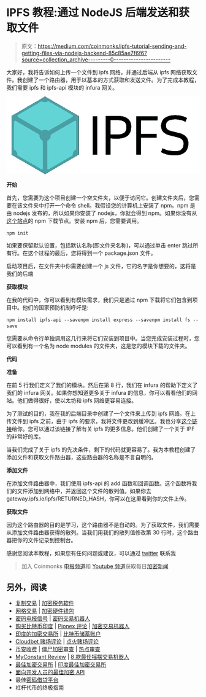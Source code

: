 # IPFS 教程:通过 NodeJS 后端发送和获取文件

> 原文：<https://medium.com/coinmonks/ipfs-tutorial-sending-and-getting-files-via-nodejs-backend-85c85ae7f6f6?source=collection_archive---------0----------------------->

大家好，我将告诉如何上传一个文件到 ipfs 网络，并通过后端从 ipfs 网络获取文件。我创建了一个路由器，用于以基本的方式获取和发送文件。为了完成本教程，我们需要 ipfs 和 ipfs-api 模块的 infura 网关。

![](img/7f15b91046ce0819daa99b3fce22370c.png)

**开始**

首先，您需要为这个项目创建一个空文件夹，以便于访问它。创建文件夹后，您需要在该文件夹中打开一个命令 shell。我假设您的计算机上安装了 npm。npm 是由 nodejs 发布的，所以如果你安装了 nodejs，你就会得到 npm。如果你没有从[这个站点](https://nodejs.org/en/)的 npm 下载节点。安装 npm 后，您需要调用。

```
npm init
```

如果要保留默认设置，包括默认名称(即文件夹名称)，可以通过单击 enter 跳过所有行。在这个过程的最后，您将得到一个 package.json 文件。

启动项目后，在文件夹中你需要创建一个 js 文件，它的名字是你想要的，这将是我们的后端

**获取模块**

在我的代码中，你可以看到有模块需求，我们只是通过 npm 下载将它们包含到项目中。他们的国家预防机制呼吁是:

```
npm install ipfs-api --savenpm install express --savenpm install fs --save
```

您需要从命令行单独调用这几行来将它们安装到项目中。当您完成安装过程时，您可以看到有一个名为 node modules 的文件夹，这是您的模块下载的文件夹。

**代码**

**准备**

在前 5 行我们定义了我们的模块。然后在第 8 行，我们在 infura 的帮助下定义了我们的 infura 网关。如果你想知道更多关于 infura 的信息，你可以看看他们的网站。他们做得很好，使以太坊和 ipfs 网络更容易连接。

为了测试的目的，我在我的后端目录中创建了一个文件来上传到 ipfs 网络。在上传文件到 ipfs 之前，由于 ipfs 的要求，我将文件更改到缓冲区。我也分享[这个链接](https://github.com/ipfs/awesome-ipfs)给你。您可以通过该链接了解有关 ipfs 的更多信息。他们创建了一个关于 IPF 的非常好的库。

当我们完成了关于 ipfs 的先决条件，剩下的代码就更容易了。我为本教程创建了添加文件和获取文件路由器，这些路由器的名称是不言自明的。

**添加文件**

在添加文件路由器中，我们使用 ipfs-api 的 add 函数和回调函数。这个函数将我们的文件添加到网络中，并返回这个文件的散列值。如果你去 gateway.ipfs.io/ipfs/RETURNED_HASH，你可以在这里看到你的文件上传。

**获取文件**

因为这个路由器的目的是学习，这个路由器不是自动的。为了获取文件，我们需要从添加文件路由器获得的散列。当我们用我们的散列值修改第 30 行时，这个路由器把你的文件记录到控制台。

感谢您阅读本教程，如果您有任何问题或建议，可以通过 [twitter](https://twitter.com/AhmetSayarli) 联系我

> 加入 Coinmonks [电报频道](https://t.me/coincodecap)和 [Youtube 频道](https://www.youtube.com/c/coinmonks/videos)获取每日[加密新闻](http://coincodecap.com/)

## 另外，阅读

*   [复制交易](/coinmonks/top-10-crypto-copy-trading-platforms-for-beginners-d0c37c7d698c) | [加密税务软件](/coinmonks/crypto-tax-software-ed4b4810e338)
*   [网格交易](https://coincodecap.com/grid-trading) | [加密硬件钱包](/coinmonks/the-best-cryptocurrency-hardware-wallets-of-2020-e28b1c124069)
*   [密码电报信号](/coinmonks/top-3-telegram-channels-for-crypto-traders-in-2021-8385f4411ff4) | [密码交易机器人](/coinmonks/crypto-trading-bot-c2ffce8acb2a)
*   [购买比特币印度](/coinmonks/buy-bitcoin-in-india-feb50ddfef94) | [Pionex 评论](/coinmonks/pionex-review-exchange-with-crypto-trading-bot-1e459d0191ea) | [加密交易机器人](/coinmonks/crypto-trading-bot-c2ffce8acb2a)
*   [印度的加密交易所](/coinmonks/bitcoin-exchange-in-india-7f1fe79715c9) | [比特币储蓄账户](/coinmonks/bitcoin-savings-account-e65b13f92451)
*   [Cloudbet 赌场评论](https://coincodecap.com/cloudbet-casino-review) | [点火赌场评论](https://coincodecap.com/ignition-casino-review)
*   [币安收费](/coinmonks/binance-fees-8588ec17965) | [僵尸加密审查](/coinmonks/botcrypto-review-2021-build-your-own-trading-bot-coincodecap-6b8332d736c7) | [热点审查](/coinmonks/hotbit-review-cd5bec41dafb)
*   [MyConstant Review](https://coincodecap.com/myconstant-review) | [8 款最佳摇摆交易机器人](https://coincodecap.com/best-swing-trading-bots)
*   [最佳加密交易所](/coinmonks/crypto-exchange-dd2f9d6f3769) | [印度最佳加密交易所](/coinmonks/bitcoin-exchange-in-india-7f1fe79715c9)
*   [面向开发人员的最佳加密 API](/coinmonks/best-crypto-apis-for-developers-5efe3a597a9f)
*   最佳[密码借贷平台](/coinmonks/top-5-crypto-lending-platforms-in-2020-that-you-need-to-know-a1b675cec3fa)
*   杠杆代币的终极指南